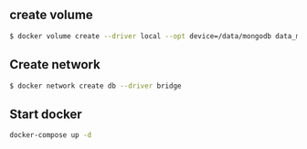 ## create volume

```bash
$ docker volume create --driver local --opt device=/data/mongodb data_mongodb
```

## Create network

```bash
$ docker network create db --driver bridge
```

## Start docker

```bash
docker-compose up -d
```
